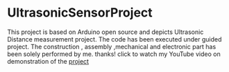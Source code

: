 # UltrasonicSensorProject
This project is based on Arduino open source and depicts Ultrasonic Distance measurement project. 
The code has been executed under guided project.
The construction , assembly ,mechanical and electronic part has been solely performed by me.
thanks!
click to watch my YouTube video on demonstration of the [project](https://youtu.be/Q6Az67RpPxA)
